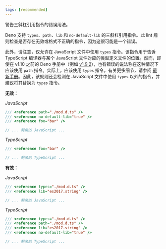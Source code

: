 ```yaml
---
tags: [recommended]
---
```


警告三斜杠引用指令的错误用法。

Deno 支持 `types`、`path`、`lib` 和 `no-default-lib` 的三斜杠引用指令。此 lint 规则检查是否存在无效或格式不正确的指令，因为这很可能是一个错误。

此外，请注意，仅允许在 JavaScript 文件中使用 `types` 指令。该指令用于告诉 TypeScript 编译器与某个 JavaScript 文件对应的类型定义文件的位置。然而，即使在 v1.10 之前的 Deno 手册中（例如 [v1.9.2]），也有错误的说法称在这种情况下应该使用 `path` 指令。实际上，应该使用 `types` 指令。有关更多细节，请参阅 [最新手册]。因此，该规则还会检测在 JavaScript 文件中使用 `types` 以外的指令，并建议将其替换为 `types` 指令。

[v1.9.2]: https://deno.land/manual@v1.9.2/typescript/types#using-the-triple-slash-reference-directive  
[最新手册]: https://deno.land/manual/typescript/types#using-the-triple-slash-reference-directive

**无效：**

_JavaScript_

```javascript
/// <reference path="./mod.d.ts" />
/// <reference no-default-lib="true" />
/// <reference foo="bar" />

// ... 剩余的 JavaScript ...
```

_TypeScript_

```typescript
/// <reference foo="bar" />

// ... 剩余的 TypeScript ...
```

**有效：**

_JavaScript_

```javascript
/// <reference types="./mod.d.ts" />
/// <reference lib="es2017.string" />

// ... 剩余的 JavaScript ...
```

_TypeScript_

```typescript
/// <reference types="./mod.d.ts" />
/// <reference path="./mod.d.ts" />
/// <reference lib="es2017.string" />
/// <reference no-default-lib="true" />

// ... 剩余的 TypeScript ...
```